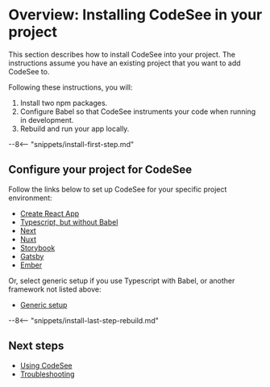 # Overview: Installing CodeSee in your project

This section describes how to install CodeSee into your project. The instructions assume you have an existing project that you want to add CodeSee to.

Following these instructions, you will:

1. Install two npm packages.
2. Configure Babel so that CodeSee instruments your code when running in development.
3. Rebuild and run your app locally.


--8<-- "snippets/install-first-step.md"

## Configure your project for CodeSee

Follow the links below to set up CodeSee for your specific project environment:

- [Create React App](./setup-cra.md)
- [Typescript, but without Babel](./setup-typescript-without-babel.html)
- [Next](./setup-next.md)
- [Nuxt](./setup-nuxt.md)
- [Storybook](./setup-storybook.md)
- [Gatsby](./setup-gatsby.md)
- [Ember](./setup-ember.md)

Or, select generic setup if you use Typescript with Babel, or another framework not listed above:

- [Generic setup](./setup-generic.md)


--8<-- "snippets/install-last-step-rebuild.md"

## Next steps

* [Using CodeSee](../use/quick-start.md)
* [Troubleshooting](../help/browser-setup.md)
